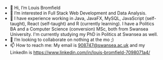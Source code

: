 - 👋 Hi, I’m Louis Bromfield
- 👀 I’m interested in Full Stack Web Development and Data Analysis.
- 🌱 I have experience working in Java, JavaFX, MySQL, JavaScript (self-taught), React (self-taught) and R (currently learning). I have a Politics BA and a Computer Science (conversion) MSc, both from Swansea University. I'm currently studying my PhD in Politics at Swansea as well.
- 💞️ I’m looking to collaborate on nothing at the mo ;)
- 📫 How to reach me: My email is 908747@swansea.ac.uk and my LinkedIn is https://www.linkedin.com/in/louis-bromfield-7098071a4/

<!---
Louis-Bromfield/Louis-Bromfield is a ✨ special ✨ repository because its `README.md` (this file) appears on your GitHub profile.
You can click the Preview link to take a look at your changes.
--->
